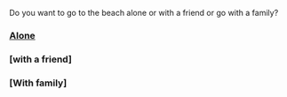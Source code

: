 Do you want to go to the beach alone or with a friend or go with a family?
### [Alone](beach/alone.md)
### [with a friend]
### [With family]
